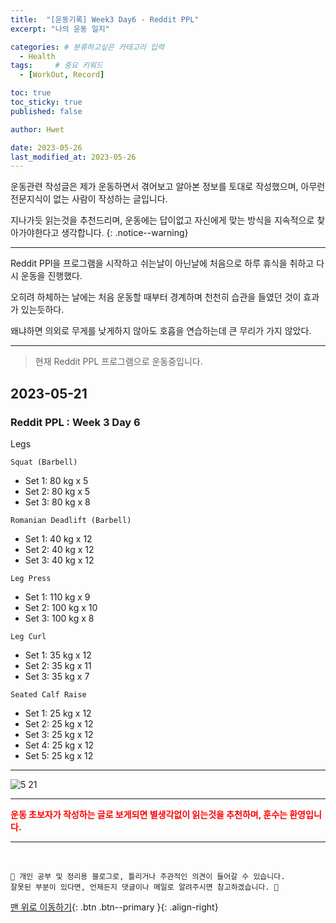 ```yaml
---
title:  "[운동기록] Week3 Day6 - Reddit PPL"  
excerpt: "나의 운동 일지"

categories: # 분류하고싶은 카테고리 입력
  - Health
tags:     # 중요 키워드
  - [WorkOut, Record]

toc: true
toc_sticky: true
published: false

author: Hwet

date: 2023-05-26
last_modified_at: 2023-05-26
---
```


운동관련 작성글은 제가 운동하면서 겪어보고 알아본 정보를 토대로 작성했으며, 아무런 전문지식이 없는 사람이 작성하는 글입니다.

지나가듯 읽는것을 추천드리며, 운동에는 답이없고 자신에게 맞는 방식을 지속적으로 찾아가야한다고 생각합니다.
{: .notice--warning}

***

Reddit PPl을 프로그램을 시작하고 쉬는날이 아닌날에 처음으로 하루 휴식을 취하고 다시 운동을 진행했다.

오히려 하체하는 날에는 처음 운동할 때부터 경계하며 천천히 습관을 들였던 것이 효과가 있는듯하다.

왜냐하면 의외로 무게를 낮게하지 않아도 호흡을 연습하는데 큰 무리가 가지 않았다.

*** 

> 현재 Reddit PPL 프로그램으로 운동중입니다.

## 2023-05-21

### Reddit PPL : Week 3 Day 6

Legs

`Squat (Barbell)`

- Set 1: 80 kg x 5
- Set 2: 80 kg x 5
- Set 3: 80 kg x 8

`Romanian Deadlift (Barbell)`

- Set 1: 40 kg x 12
- Set 2: 40 kg x 12
- Set 3: 40 kg x 12

`Leg Press`

- Set 1: 110 kg x 9
- Set 2: 100 kg x 10
- Set 3: 100 kg x 8

`Leg Curl`

- Set 1: 35 kg x 12
- Set 2: 35 kg x 11
- Set 3: 35 kg x 7

`Seated Calf Raise`

- Set 1: 25 kg x 12
- Set 2: 25 kg x 12
- Set 3: 25 kg x 12
- Set 4: 25 kg x 12
- Set 5: 25 kg x 12


---

![5 21](https://github.com/hwet-j/hwet-j.github.io/assets/81364742/ffb281b3-2ed5-49f6-9225-c945891d13e0)

***

<strong style="color:red">운동 초보자가 작성하는 글로 보게되면 별생각없이 읽는것을 추천하며, 훈수는 환영입니다.</strong>



***
<br>
    
    📢 개인 공부 및 정리용 블로그로, 틀리거나 주관적인 의견이 들어갈 수 있습니다.
    잘못된 부분이 있다면, 언제든지 댓글이나 메일로 알려주시면 참고하겠습니다. 🔔

[맨 위로 이동하기](#){: .btn .btn--primary }{: .align-right}